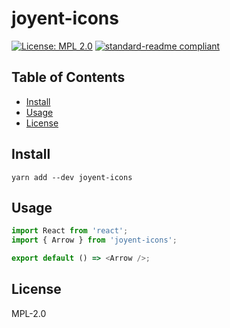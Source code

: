# joyent-icons

[![License: MPL 2.0](https://img.shields.io/badge/License-MPL%202.0-brightgreen.svg?style=flat-square)](https://opensource.org/licenses/MPL-2.0)
[![standard-readme compliant](https://img.shields.io/badge/standard--readme-OK-green.svg?style=flat-square)](https://github.com/RichardLitt/standard-readme)

## Table of Contents

* [Install](#install)
* [Usage](#usage)
* [License](#license)

## Install

```
yarn add --dev joyent-icons
```

## Usage

```js
import React from 'react';
import { Arrow } from 'joyent-icons';

export default () => <Arrow />;
```

## License

MPL-2.0
